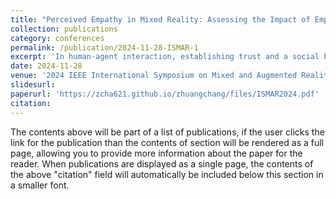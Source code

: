 ```yaml
---
title: "Perceived Empathy in Mixed Reality: Assessing the Impact of Empathic Agents’ Awareness of User Physiological States"
collection: publications
category: conferences
permalink: /publication/2024-11-28-ISMAR-1
excerpt: 'In human-agent interaction, establishing trust and a social bond with the agent is crucial to improving communication quality and performance in collaborative tasks. This paper investigates how a Mixed Reality Agent’s (MiRA) ability to acknowledge a user’s physiological state affects perceptions such as empathy, social connectedness, presence, and trust. In a within-subject study with 24 subjects, we varied the companion agent’s awareness during a mixed-reality first-person shooting game. Three agents provided feedback based on the users’ physiological states: (1) No Awareness Agent (NAA), which did not acknowledge the user’s physiological state; (2) Random Awareness Agent (RAA), offering feedback with varying accuracy; and (3) Accurate Awareness Agent (AAA), which provided consistently accurate feedback. Subjects reported higher scores on perceived empathy, social connectedness, presence, and trust with AAA compared to RAA and NAA. Interestingly, despite exceeding NAA in perception scores, RAA was the least favored as a companion. The findings and implications for the design of MiRA interfaces are discussed, along with the limitations of the study and directions for future work.'
date: 2024-11-28
venue: '2024 IEEE International Symposium on Mixed and Augmented Reality (ISMAR)'
slidesurl: 
paperurl: 'https://zcha621.github.io/zhuangchang/files/ISMAR2024.pdf'
citation: 
---
```


The contents above will be part of a list of publications, if the user clicks the link for the publication than the contents of section will be rendered as a full page, allowing you to provide more information about the paper for the reader. When publications are displayed as a single page, the contents of the above "citation" field will automatically be included below this section in a smaller font.